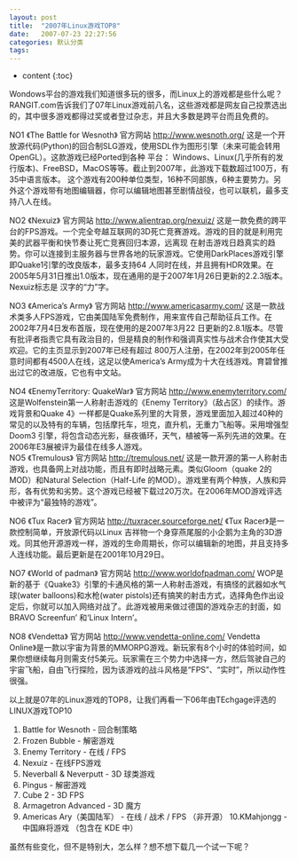 ```yaml
---
layout: post
title:  "2007年Linux游戏TOP8"
date:   2007-07-23 22:27:56
categories: 默认分类
tags:
---
```


* content
{:toc}

Wondows平台的游戏我们知道很多玩的很多，而Linux上的游戏都是些什么呢？RANGIT.com告诉我们了07年Linux游戏前八名，这些游戏都是网友自己投票选出的，其中很多游戏都得过奖或者登过杂志，并且大多数是跨平台而且免费的。 
  
  NO1 《The Battle for Wesnoth》 官方网站 http://www.wesnoth.org/   这是一个开放源代码(Python)的回合制SLG游戏，使用SDL作为图形引擎（未来可能会转用OpenGL）。这款游戏已经Ported到各种  平台：  Windows、Linux(几乎所有的发行版本)、FreeBSD，MacOS等等。截止到2007年，此游戏下载数超过100万，有35中语言版本。  这个游戏有200种单位类型，16种不同部族，6种主要势力。另外这个游戏带有地图编辑器，你可以编辑地图甚至剧情战役，也可以联机，最多支持八人在线。    
  
  
  NO2 《Nexuiz》 官方网站 http://www.alientrap.org/nexuiz/  这是一款免费的跨平台的FPS游戏。一个完全夸越互联网的3D死亡竞赛游戏。游戏的目的就是利用完美的武器平衡和快节奏让死亡竞赛回归本源，远离现  在射击游戏日趋真实的趋势。你可以连接到主服务器与世界各地的玩家游戏。它使用DarkPlaces游戏引擎即Quake1引擎的改良版本，最多支持64  人同时在线，并且拥有HDR效果。在2005年5月31日推出1.0版本，现在通用的是于2007年1月26日更新的2.2.3版本。Nexuiz标志是  汉字的“力”字。         
  
  
  NO3 《America’s Army》 官方网站 http://www.americasarmy.com/   这是一款战术类多人FPS游戏，它由美国陆军免费制作，用来宣传自己帮助征兵工作。在2002年7月4日发布首版，现在使用的是2007年3月22  日更新的2.8.1版本。尽管有批评者指责它具有政治目的，但是精良的制作和强调真实性与战术合作使其大受欢迎。它的主页显示到2007年已经有超过  800万人注册，在2002年到2005年任意时间都有4500人在线，这足以使America’s  Army成为十大在线游戏。育碧曾推出过它的改进版，它也有中文站。      
  
  NO4 《EnemyTerritory: QuakeWar》 官方网站 http://www.enemyterritory.com/  这是Wolfenstein第一人称射击游戏的《Enemy Territory》（敌占区）的续作。游戏背景和Quake  4》一样都是Quake系列里的大背景，游戏里面加入超过40种的常见的以及特有的车辆，包括摩托车，坦克，直升机，无重力飞船等。采用增强型Doom3  引擎，将包含动态光影，昼夜循环，天气，植被等一系列先进的效果。在2006年E3展被评为最佳在线多人游戏。    
NO5 《Tremulous》 官方网站 http://tremulous.net/   这是一款开源的第一人称射击游戏，也具备网上对战功能，而且有即时战略元素。类似Gloom（quake 2的MOD）和Natural  Selection（Half-Life  的MOD）。游戏里有两个种族，人族和异形，各有优势和劣势。这个游戏已经被下载过20万次。在2006年MOD游戏评选中被评为“最独特的游戏”。            
  
  
  NO6 《Tux Racer》 官方网站 http://tuxracer.sourceforge.net/  《Tux Racer》是一款控制简单，开放源代码以Linux 吉祥物一个身穿燕尾服的小企鹅为主角的3D游戏。同其他开源游戏一样，游戏的生命周期长，你可以编辑新的地图，并且支持多人连线功能。最后更新是在2001年10月29日。    
  
  
  NO7 《World of padman》 官方网站 http://www.worldofpadman.com/  WOP是新的基于《Quake3》引擎的卡通风格的第一人称射击游戏，有搞怪的武器如水气球(water balloons)和水枪(water  pistols)还有搞笑的射击方式，选择角色作出设定后，你就可以加入网络对战了。此游戏被用来做过德国的游戏杂志的封面，如BRAVO  Screenfun’ 和‘Linux Intern’。        
  
  
  NO8 《Vendetta》 官方网站 http://www.vendetta-online.com/   Vendetta Online》是一款以宇宙为背景的MMORPG游戏。新玩家有8个小时的体验时间，如果你想继续每月则需支付5美元。玩家需在三个势力中选择一方，然后驾驶自己的宇宙飞船，自由飞行探险，因为该游戏的战斗风格是“FPS”、“实时”，所以动作性很强。      
  
  
  以上就是07年的Linux游戏的TOP8，让我们再看一下06年由TEchgage评选的LINUX游戏TOP10 
  1. Battle for Wesnoth - 回合制策略 
  2. Frozen Bubble - 解密游戏 
  3. Enemy Territory - 在线 / FPS 
  4. Nexuiz - 在线FPS游戏 
  5. Neverball & Neverputt - 3D 球类游戏 
  6. Pingus - 解密游戏 
  7. Cube 2 - 3D FPS 
  8. Armagetron Advanced - 3D 魔方 
  9. Americas Ary（美国陆军） - 在线 / 战术 / FPS （非开源） 
  10.KMahjongg - 中国麻将游戏 （包含在 KDE 中） 
  
  虽然有些变化，但不是特别大，怎么样？想不想下载几一个试一下呢？
        
